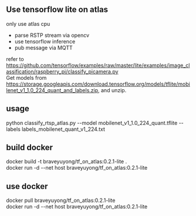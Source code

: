 ## Use tensorflow lite on atlas
only use atlas cpu
* parse RSTP stream via opencv
* use tensorflow inference
* pub message via MQTT

refer to https://github.com/tensorflow/examples/raw/master/lite/examples/image_classification/raspberry_pi/classify_picamera.py  
Get models from https://storage.googleapis.com/download.tensorflow.org/models/tflite/mobilenet_v1_1.0_224_quant_and_labels.zip, and unzip.


## usage
python classify_rtsp_atlas.py --model mobilenet_v1_1.0_224_quant.tflite --labels labels_mobilenet_quant_v1_224.txt


## build docker
docker build -t braveyuyong/tf_on_atlas:0.2.1-lite .   
docker run -d --net host braveyuyong/tf_on_atlas:0.2.1-lite  

## use docker
docker pull braveyuyong/tf_on_atlas:0.2.1-lite  
docker run -d --net host braveyuyong/tf_on_atlas:0.2.1-lite  


